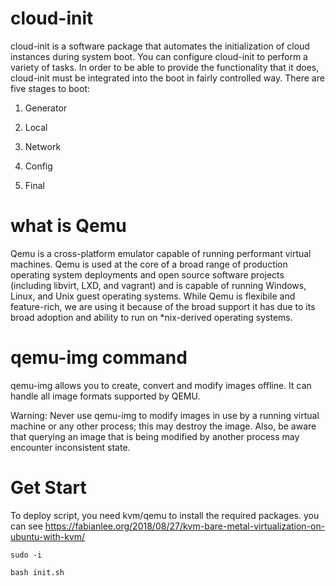 # cloud-init
cloud-init is a software package that automates the initialization of cloud instances during system boot. 
You can configure cloud-init to perform a variety of tasks.
In order to be able to provide the functionality that it does, cloud-init must be integrated into the boot in fairly controlled way. There are five stages to boot:

1) Generator

2) Local

3) Network

4) Config

5) Final

# what is Qemu 

Qemu is a cross-platform emulator capable of running performant virtual machines. Qemu is used at the core of a broad range of production operating system deployments and open source software projects (including libvirt, LXD, and vagrant) and is capable of running Windows, Linux, and Unix guest operating systems. While Qemu is flexibile and feature-rich, we are using it because of the broad support it has due to its broad adoption and ability to run on *nix-derived operating systems.

# qemu-img command
qemu-img allows you to create, convert and modify images offline. It can handle all image formats supported by QEMU.

Warning: Never use qemu-img to modify images in use by a running virtual machine or any other process; this may destroy the image. Also, be aware that querying an image that is being modified by another process may encounter inconsistent state.

# Get Start
To deploy script, you need kvm/qemu to install the required packages.
you can see https://fabianlee.org/2018/08/27/kvm-bare-metal-virtualization-on-ubuntu-with-kvm/


```
sudo -i
```
```
bash init.sh
```


